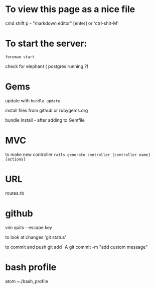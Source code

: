 # To view this page as a nice file
cmd shift p - "markdown editor" [enter]
or
'ctrl-shit-M'

# To start the server:
`foreman start`

check for elephant ( postgres running ?)

# Gems
update with `bundle update`

install files from github or rubygems.org

bundle install - after adding to Gemfile


# MVC
to make new controller
`rails generate controller [controller name] [actions]`

# URL

routes.rb


# github
vim quits - escape key

to look at changes
'git status'

to commit and push
git add -A
git commit -m "add custom message"

# bash profile
atom ~./bash_profile
